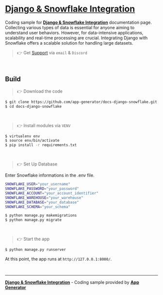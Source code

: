 # [Django & Snowflake Integration](https://app-generator.dev/docs/technologies/django/integrate-snowflake.html)

Coding sample for **[Django & Snowflake Integration](https://app-generator.dev/docs/technologies/django/integrate-snowflake.html)** documentation page. Collecting various types of data is essential for anyone aiming to understand user behaviors. However, for data-intensive applications, scalability and real-time processing are crucial. Integrating Django with Snowflake offers a scalable solution for handling large datasets.

> 👉 Get [Support](https://app-generator.dev/ticket/create/) via `email` & `Discord` 

<br />

## Build 

> 👉 Download the code  

```bash
$ git clone https://github.com/app-generator/docs-django-snowflake.git
$ cd docs-django-snowflake
```

<br />

> 👉 Install modules via `VENV`  

```bash
$ virtualenv env
$ source env/bin/activate
$ pip install -r requirements.txt
```

<br />

> 👉 Set Up Database

Enter Snowflake informations in the .env file. 

```bash
SNOWFLAKE_USER="your_username"
SNOWFLAKE_PASSWORD="your_password"
SNOWFLAKE_ACCOUNT="your_account_identifier"
SNOWFLAKE_WAREHOUSE="your_warehouse"
SNOWFLAKE_DATABASE="your_database"
SNOWFLAKE_SCHEMA="your_schema"
```

```bash
$ python manage.py makemigrations
$ python manage.py migrate
```

<br />

> 👉 Start the app

```bash
$ python manage.py runserver
```

At this point, the app runs at `http://127.0.0.1:8000/`. 

<br />

---
**[Django & Snowflake Integration](https://app-generator.dev/docs/technologies/django/integrate-snowflake.html)** - Coding sample provided by **[App Generator](https://app-generator.dev/)**
